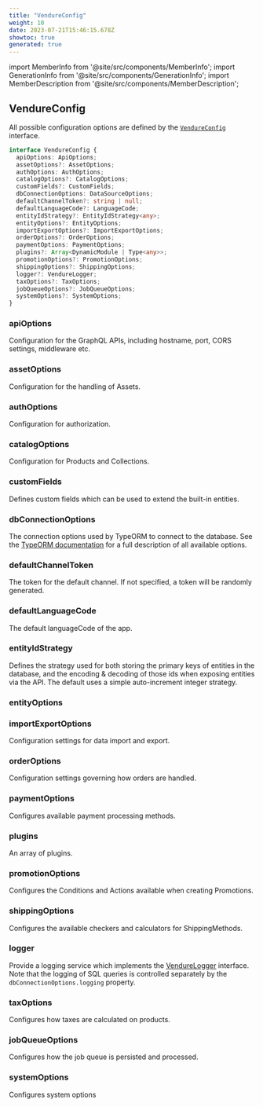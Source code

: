 ```yaml
---
title: "VendureConfig"
weight: 10
date: 2023-07-21T15:46:15.678Z
showtoc: true
generated: true
---
```

<!-- This file was generated from the Vendure source. Do not modify. Instead, re-run the "docs:build" script -->
import MemberInfo from '@site/src/components/MemberInfo';
import GenerationInfo from '@site/src/components/GenerationInfo';
import MemberDescription from '@site/src/components/MemberDescription';


## VendureConfig

<GenerationInfo sourceFile="packages/core/src/config/vendure-config.ts" sourceLine="1012" packageName="@vendure/core" />

All possible configuration options are defined by the
[`VendureConfig`](https://github.com/vendure-ecommerce/vendure/blob/master/server/src/config/vendure-config.ts) interface.

```ts title="Signature"
interface VendureConfig {
  apiOptions: ApiOptions;
  assetOptions?: AssetOptions;
  authOptions: AuthOptions;
  catalogOptions?: CatalogOptions;
  customFields?: CustomFields;
  dbConnectionOptions: DataSourceOptions;
  defaultChannelToken?: string | null;
  defaultLanguageCode?: LanguageCode;
  entityIdStrategy?: EntityIdStrategy<any>;
  entityOptions?: EntityOptions;
  importExportOptions?: ImportExportOptions;
  orderOptions?: OrderOptions;
  paymentOptions: PaymentOptions;
  plugins?: Array<DynamicModule | Type<any>>;
  promotionOptions?: PromotionOptions;
  shippingOptions?: ShippingOptions;
  logger?: VendureLogger;
  taxOptions?: TaxOptions;
  jobQueueOptions?: JobQueueOptions;
  systemOptions?: SystemOptions;
}
```

<div className="members-wrapper">

### apiOptions

<MemberInfo kind="property" type="<a href='/reference/typescript-api/configuration/api-options#apioptions'>ApiOptions</a>"   />

Configuration for the GraphQL APIs, including hostname, port, CORS settings,
middleware etc.
### assetOptions

<MemberInfo kind="property" type="<a href='/reference/typescript-api/assets/asset-options#assetoptions'>AssetOptions</a>"   />

Configuration for the handling of Assets.
### authOptions

<MemberInfo kind="property" type="<a href='/reference/typescript-api/auth/auth-options#authoptions'>AuthOptions</a>"   />

Configuration for authorization.
### catalogOptions

<MemberInfo kind="property" type="<a href='/reference/typescript-api/products-stock/catalog-options#catalogoptions'>CatalogOptions</a>"   />

Configuration for Products and Collections.
### customFields

<MemberInfo kind="property" type="<a href='/reference/typescript-api/custom-fields/#customfields'>CustomFields</a>" default="{}"   />

Defines custom fields which can be used to extend the built-in entities.
### dbConnectionOptions

<MemberInfo kind="property" type="DataSourceOptions"   />

The connection options used by TypeORM to connect to the database.
See the [TypeORM documentation](https://typeorm.io/#/connection-options) for a
full description of all available options.
### defaultChannelToken

<MemberInfo kind="property" type="string | null" default="null"   />

The token for the default channel. If not specified, a token
will be randomly generated.
### defaultLanguageCode

<MemberInfo kind="property" type="<a href='/reference/typescript-api/common/language-code#languagecode'>LanguageCode</a>" default="<a href='/reference/typescript-api/common/language-code#languagecode'>LanguageCode</a>.en"   />

The default languageCode of the app.
### entityIdStrategy

<MemberInfo kind="property" type="<a href='/reference/typescript-api/configuration/entity-id-strategy#entityidstrategy'>EntityIdStrategy</a>&#60;any&#62;" default="<a href='/reference/typescript-api/configuration/entity-id-strategy#autoincrementidstrategy'>AutoIncrementIdStrategy</a>"   />

Defines the strategy used for both storing the primary keys of entities
in the database, and the encoding & decoding of those ids when exposing
entities via the API. The default uses a simple auto-increment integer
strategy.
### entityOptions

<MemberInfo kind="property" type="<a href='/reference/typescript-api/configuration/entity-options#entityoptions'>EntityOptions</a>"   />


### importExportOptions

<MemberInfo kind="property" type="<a href='/reference/typescript-api/import-export/import-export-options#importexportoptions'>ImportExportOptions</a>"   />

Configuration settings for data import and export.
### orderOptions

<MemberInfo kind="property" type="<a href='/reference/typescript-api/orders/order-options#orderoptions'>OrderOptions</a>"   />

Configuration settings governing how orders are handled.
### paymentOptions

<MemberInfo kind="property" type="<a href='/reference/typescript-api/payment/payment-options#paymentoptions'>PaymentOptions</a>"   />

Configures available payment processing methods.
### plugins

<MemberInfo kind="property" type="Array&#60;DynamicModule | Type&#60;any&#62;&#62;" default="[]"   />

An array of plugins.
### promotionOptions

<MemberInfo kind="property" type="<a href='/reference/typescript-api/promotions/promotion-options#promotionoptions'>PromotionOptions</a>"   />

Configures the Conditions and Actions available when creating Promotions.
### shippingOptions

<MemberInfo kind="property" type="<a href='/reference/typescript-api/shipping/shipping-options#shippingoptions'>ShippingOptions</a>"   />

Configures the available checkers and calculators for ShippingMethods.
### logger

<MemberInfo kind="property" type="<a href='/reference/typescript-api/logger/vendure-logger#vendurelogger'>VendureLogger</a>" default="<a href='/reference/typescript-api/logger/default-logger#defaultlogger'>DefaultLogger</a>"   />

Provide a logging service which implements the <a href='/reference/typescript-api/logger/vendure-logger#vendurelogger'>VendureLogger</a> interface.
Note that the logging of SQL queries is controlled separately by the
`dbConnectionOptions.logging` property.
### taxOptions

<MemberInfo kind="property" type="<a href='/reference/typescript-api/tax/tax-options#taxoptions'>TaxOptions</a>"   />

Configures how taxes are calculated on products.
### jobQueueOptions

<MemberInfo kind="property" type="<a href='/reference/typescript-api/job-queue/job-queue-options#jobqueueoptions'>JobQueueOptions</a>"   />

Configures how the job queue is persisted and processed.
### systemOptions

<MemberInfo kind="property" type="<a href='/reference/typescript-api/configuration/system-options#systemoptions'>SystemOptions</a>"  since="1.6.0"  />

Configures system options


</div>
